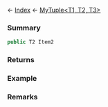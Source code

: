 ← [Index](Api-Index) ← [MyTuple<T1, T2, T3>](VRage.MyTuple`3)

### Summary

```csharp
public T2 Item2
```

### Returns

### Example

### Remarks

